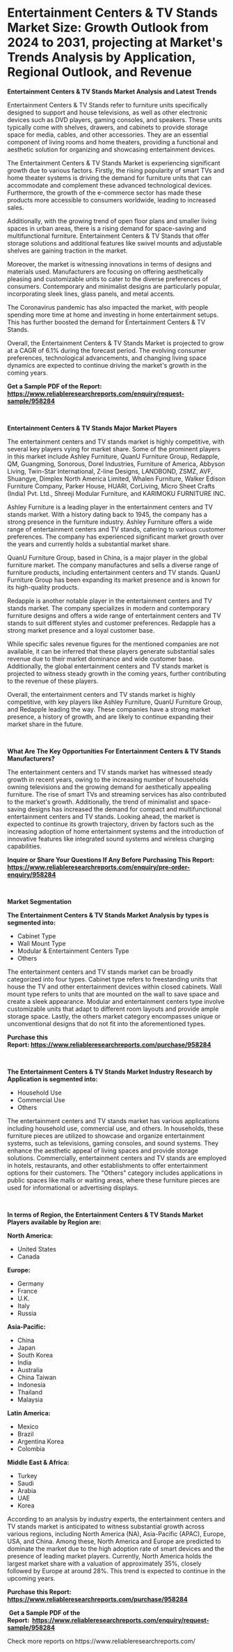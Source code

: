 <p><h1>Entertainment Centers & TV Stands Market Size: Growth Outlook from 2024 to 2031, projecting at Market's Trends Analysis by Application, Regional Outlook, and Revenue</h1></p><p><strong>Entertainment Centers & TV Stands Market Analysis and Latest Trends</strong></p>
<p><p>Entertainment Centers & TV Stands refer to furniture units specifically designed to support and house televisions, as well as other electronic devices such as DVD players, gaming consoles, and speakers. These units typically come with shelves, drawers, and cabinets to provide storage space for media, cables, and other accessories. They are an essential component of living rooms and home theaters, providing a functional and aesthetic solution for organizing and showcasing entertainment devices.</p><p>The Entertainment Centers & TV Stands Market is experiencing significant growth due to various factors. Firstly, the rising popularity of smart TVs and home theater systems is driving the demand for furniture units that can accommodate and complement these advanced technological devices. Furthermore, the growth of the e-commerce sector has made these products more accessible to consumers worldwide, leading to increased sales.</p><p>Additionally, with the growing trend of open floor plans and smaller living spaces in urban areas, there is a rising demand for space-saving and multifunctional furniture. Entertainment Centers & TV Stands that offer storage solutions and additional features like swivel mounts and adjustable shelves are gaining traction in the market.</p><p>Moreover, the market is witnessing innovations in terms of designs and materials used. Manufacturers are focusing on offering aesthetically pleasing and customizable units to cater to the diverse preferences of consumers. Contemporary and minimalist designs are particularly popular, incorporating sleek lines, glass panels, and metal accents.</p><p>The Coronavirus pandemic has also impacted the market, with people spending more time at home and investing in home entertainment setups. This has further boosted the demand for Entertainment Centers & TV Stands.</p><p>Overall, the Entertainment Centers & TV Stands Market is projected to grow at a CAGR of 6.1% during the forecast period. The evolving consumer preferences, technological advancements, and changing living space dynamics are expected to continue driving the market's growth in the coming years.</p></p>
<p><strong>Get a Sample PDF of the Report:&nbsp; <a href="https://www.reliableresearchreports.com/enquiry/request-sample/958284">https://www.reliableresearchreports.com/enquiry/request-sample/958284</a></strong></p>
<p>&nbsp;</p>
<p><strong>Entertainment Centers & TV Stands Major Market Players</strong></p>
<p><p>The entertainment centers and TV stands market is highly competitive, with several key players vying for market share. Some of the prominent players in this market include Ashley Furniture, QuanU Furniture Group, Redapple, QM, Guangming, Sonorous, Dorel Industries, Furniture of America, Abbyson Living, Twin-Star International, Z-line Designs, LANDBOND, ZSMZ, AVF, Shuangye, Dimplex North America Limited, Whalen Furniture, Walker Edison Furniture Company, Parker House, HUARI, CorLiving, Micro Sheet Crafts (India) Pvt. Ltd., Shreeji Modular Furniture, and KARIMOKU FURNITURE INC.</p><p>Ashley Furniture is a leading player in the entertainment centers and TV stands market. With a history dating back to 1945, the company has a strong presence in the furniture industry. Ashley Furniture offers a wide range of entertainment centers and TV stands, catering to various customer preferences. The company has experienced significant market growth over the years and currently holds a substantial market share.</p><p>QuanU Furniture Group, based in China, is a major player in the global furniture market. The company manufactures and sells a diverse range of furniture products, including entertainment centers and TV stands. QuanU Furniture Group has been expanding its market presence and is known for its high-quality products.</p><p>Redapple is another notable player in the entertainment centers and TV stands market. The company specializes in modern and contemporary furniture designs and offers a wide range of entertainment centers and TV stands to suit different styles and customer preferences. Redapple has a strong market presence and a loyal customer base.</p><p>While specific sales revenue figures for the mentioned companies are not available, it can be inferred that these players generate substantial sales revenue due to their market dominance and wide customer base. Additionally, the global entertainment centers and TV stands market is projected to witness steady growth in the coming years, further contributing to the revenue of these players.</p><p>Overall, the entertainment centers and TV stands market is highly competitive, with key players like Ashley Furniture, QuanU Furniture Group, and Redapple leading the way. These companies have a strong market presence, a history of growth, and are likely to continue expanding their market share in the future.</p></p>
<p>&nbsp;</p>
<p><strong>What Are The Key Opportunities For Entertainment Centers & TV Stands Manufacturers?</strong></p>
<p><p>The entertainment centers and TV stands market has witnessed steady growth in recent years, owing to the increasing number of households owning televisions and the growing demand for aesthetically appealing furniture. The rise of smart TVs and streaming services has also contributed to the market's growth. Additionally, the trend of minimalist and space-saving designs has increased the demand for compact and multifunctional entertainment centers and TV stands. Looking ahead, the market is expected to continue its growth trajectory, driven by factors such as the increasing adoption of home entertainment systems and the introduction of innovative features like integrated sound systems and wireless charging capabilities.</p></p>
<p><strong>Inquire or Share Your Questions If Any Before Purchasing This Report: <a href="https://www.reliableresearchreports.com/enquiry/pre-order-enquiry/958284">https://www.reliableresearchreports.com/enquiry/pre-order-enquiry/958284</a></strong></p>
<p>&nbsp;</p>
<p><strong>Market Segmentation</strong></p>
<p><strong>The Entertainment Centers & TV Stands Market Analysis by types is segmented into:</strong></p>
<p><ul><li>Cabinet Type</li><li>Wall Mount Type</li><li>Modular & Entertainment Centers Type</li><li>Others</li></ul></p>
<p><p>The entertainment centers and TV stands market can be broadly categorized into four types. Cabinet type refers to freestanding units that house the TV and other entertainment devices within closed cabinets. Wall mount type refers to units that are mounted on the wall to save space and create a sleek appearance. Modular and entertainment centers type involve customizable units that adapt to different room layouts and provide ample storage space. Lastly, the others market category encompasses unique or unconventional designs that do not fit into the aforementioned types.</p></p>
<p><strong>Purchase this Report:&nbsp;<a href="https://www.reliableresearchreports.com/purchase/958284">https://www.reliableresearchreports.com/purchase/958284</a></strong></p>
<p>&nbsp;</p>
<p><strong>The Entertainment Centers & TV Stands Market Industry Research by Application is segmented into:</strong></p>
<p><ul><li>Household Use</li><li>Commercial Use</li><li>Others</li></ul></p>
<p><p>The entertainment centers and TV stands market has various applications including household use, commercial use, and others. In households, these furniture pieces are utilized to showcase and organize entertainment systems, such as televisions, gaming consoles, and sound systems. They enhance the aesthetic appeal of living spaces and provide storage solutions. Commercially, entertainment centers and TV stands are employed in hotels, restaurants, and other establishments to offer entertainment options for their customers. The "Others" category includes applications in public spaces like malls or waiting areas, where these furniture pieces are used for informational or advertising displays.</p></p>
<p>&nbsp;</p>
<p><strong>In terms of Region, the Entertainment Centers & TV Stands Market Players available by Region are:</strong></p>
<p>
    <p> <strong> North America: </strong>
        <ul>
            <li>United States</li>
            <li>Canada</li>
        </ul>
        </p> 
    <p> <strong> Europe: </strong>
        <ul>
            <li>Germany</li>
            <li>France</li>
            <li>U.K.</li>
            <li>Italy</li>
            <li>Russia</li>
        </ul>
        </p> 
    <p> <strong> Asia-Pacific: </strong>
        <ul>
            <li>China</li>
            <li>Japan</li>
            <li>South Korea</li>
            <li>India</li>
            <li>Australia</li>
            <li>China Taiwan</li>
            <li>Indonesia</li>
            <li>Thailand</li>
            <li>Malaysia</li>
        </ul>
        </p> 
    <p> <strong> Latin America: </strong>
        <ul>
            <li>Mexico</li>
            <li>Brazil</li>
            <li>Argentina Korea</li>
            <li>Colombia</li>
        </ul>
        </p> 
    <p> <strong> Middle East & Africa: </strong>
        <ul>
            <li>Turkey</li>
            <li>Saudi</li>
            <li>Arabia</li>
            <li>UAE</li>
            <li>Korea</li>
        </ul>
    </p>
    </p>
<p><p>According to an analysis by industry experts, the entertainment centers and TV stands market is anticipated to witness substantial growth across various regions, including North America (NA), Asia-Pacific (APAC), Europe, USA, and China. Among these, North America and Europe are predicted to dominate the market due to the high adoption rate of smart devices and the presence of leading market players. Currently, North America holds the largest market share with a valuation of approximately 35%, closely followed by Europe at around 28%. This trend is expected to continue in the upcoming years.</p></p>
<p><strong>Purchase this Report: <a href="https://www.reliableresearchreports.com/purchase/958284">https://www.reliableresearchreports.com/purchase/958284</a></strong></p>
<p>&nbsp;<strong>Get a Sample PDF of the Report:&nbsp;&nbsp;<a href="https://www.reliableresearchreports.com/enquiry/request-sample/958284">https://www.reliableresearchreports.com/enquiry/request-sample/958284</a></strong></p>
<p><strong></strong></p>
<p>Check more reports on https://www.reliableresearchreports.com/</p>